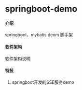 # springboot-demo

#### 介绍
springboot、mybatis deom 脚手架

#### 软件架构
软件架构说明



#### 特技

1.  springboot开发的SSE服务demo
